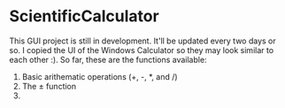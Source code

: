 # ScientificCalculator
This GUI project is still in development. 
It'll be updated every two days or so. 
I copied the UI of the Windows Calculator so they may look similar to each other :). 
So far, these are the functions available: 
1. Basic arithematic operations (+, -, *, and /)
2. The ± function
3. 
